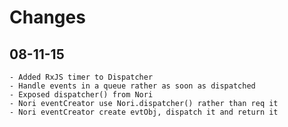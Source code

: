 # Changes

## 08-11-15
    - Added RxJS timer to Dispatcher
    - Handle events in a queue rather as soon as dispatched
    - Exposed dispatcher() from Nori
    - Nori eventCreator use Nori.dispatcher() rather than req it
    - Nori eventCreator create evtObj, dispatch it and return it
    